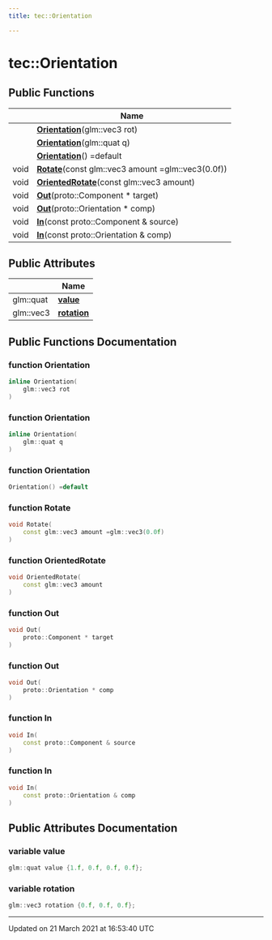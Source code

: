 ```yaml
---
title: tec::Orientation

---
```


# tec::Orientation



## Public Functions

|                | Name           |
| -------------- | -------------- |
| | **[Orientation](/engine/Classes/structtec_1_1_orientation/#function-orientation)**(glm::vec3 rot) |
| | **[Orientation](/engine/Classes/structtec_1_1_orientation/#function-orientation)**(glm::quat q) |
| | **[Orientation](/engine/Classes/structtec_1_1_orientation/#function-orientation)**() =default |
| void | **[Rotate](/engine/Classes/structtec_1_1_orientation/#function-rotate)**(const glm::vec3 amount =glm::vec3(0.0f)) |
| void | **[OrientedRotate](/engine/Classes/structtec_1_1_orientation/#function-orientedrotate)**(const glm::vec3 amount) |
| void | **[Out](/engine/Classes/structtec_1_1_orientation/#function-out)**(proto::Component * target) |
| void | **[Out](/engine/Classes/structtec_1_1_orientation/#function-out)**(proto::Orientation * comp) |
| void | **[In](/engine/Classes/structtec_1_1_orientation/#function-in)**(const proto::Component & source) |
| void | **[In](/engine/Classes/structtec_1_1_orientation/#function-in)**(const proto::Orientation & comp) |

## Public Attributes

|                | Name           |
| -------------- | -------------- |
| glm::quat | **[value](/engine/Classes/structtec_1_1_orientation/#variable-value)**  |
| glm::vec3 | **[rotation](/engine/Classes/structtec_1_1_orientation/#variable-rotation)**  |

## Public Functions Documentation

### function Orientation

```cpp
inline Orientation(
    glm::vec3 rot
)
```


### function Orientation

```cpp
inline Orientation(
    glm::quat q
)
```


### function Orientation

```cpp
Orientation() =default
```


### function Rotate

```cpp
void Rotate(
    const glm::vec3 amount =glm::vec3(0.0f)
)
```


### function OrientedRotate

```cpp
void OrientedRotate(
    const glm::vec3 amount
)
```


### function Out

```cpp
void Out(
    proto::Component * target
)
```


### function Out

```cpp
void Out(
    proto::Orientation * comp
)
```


### function In

```cpp
void In(
    const proto::Component & source
)
```


### function In

```cpp
void In(
    const proto::Orientation & comp
)
```


## Public Attributes Documentation

### variable value

```cpp
glm::quat value {1.f, 0.f, 0.f, 0.f};
```


### variable rotation

```cpp
glm::vec3 rotation {0.f, 0.f, 0.f};
```


-------------------------------

Updated on 21 March 2021 at 16:53:40 UTC
